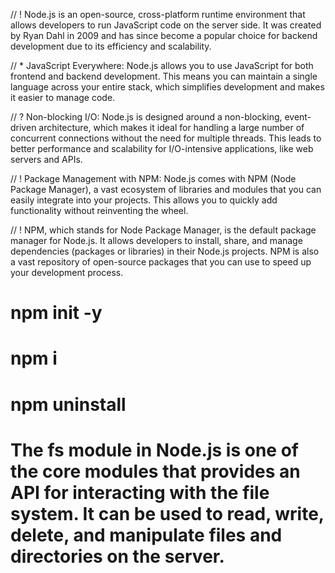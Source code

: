 // ! Node.js is an open-source, cross-platform runtime environment that allows developers to run JavaScript code on the server side. It was created by Ryan Dahl in 2009 and has since become a popular choice for backend development due to its efficiency and scalability.

// \* JavaScript Everywhere: Node.js allows you to use JavaScript for both frontend and backend development. This means you can maintain a single language across your entire stack, which simplifies development and makes it easier to manage code.

// ? Non-blocking I/O: Node.js is designed around a non-blocking, event-driven architecture, which makes it ideal for handling a large number of concurrent connections without the need for multiple threads. This leads to better performance and scalability for I/O-intensive applications, like web servers and APIs.

// ! Package Management with NPM: Node.js comes with NPM (Node Package Manager), a vast ecosystem of libraries and modules that you can easily integrate into your projects. This allows you to quickly add functionality without reinventing the wheel.

// ! NPM, which stands for Node Package Manager, is the default package manager for Node.js. It allows developers to install, share, and manage dependencies (packages or libraries) in their Node.js projects. NPM is also a vast repository of open-source packages that you can use to speed up your development process.

# npm init -y

# npm i <package-name>

# npm uninstall <package-name>

# The fs module in Node.js is one of the core modules that provides an API for interacting with the file system. It can be used to read, write, delete, and manipulate files and directories on the server.
